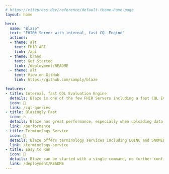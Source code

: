 ```yaml
---
# https://vitepress.dev/reference/default-theme-home-page
layout: home

hero:
  name: "Blaze"
  text: "FHIR® Server with internal, fast CQL Engine"
  actions:
  - theme: alt
    text: FHIR API
    link: /api
  - theme: brand
    text: Get Started
    link: /deployment/README
  - theme: alt
    text: View on GitHub
    link: https://github.com/samply/blaze

features:
- title: Internal, fast CQL Evaluation Engine
  details: Blaze is one of the few FHIR Servers including a fast CQL Evaluation engine
  icon: 🚀
  link: /cql-queries
- title: Blazingly Fast
  icon: 🔥
  details: Blaze has great performance, especially when uploading data
  link: /performance
- title: Terminology Service
  icon: 📖
  details: Blaze offers terminology services including LOINC and SNOMED CT
  link: /terminology-service
- title: Easy to Run
  icon: 🎂
  details: Blaze can be started with a single command, no further configuration required  
  link: /deployment/README
---
```

